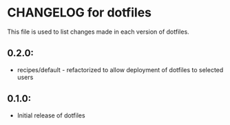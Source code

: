 # CHANGELOG for dotfiles

This file is used to list changes made in each version of dotfiles.

## 0.2.0:

* recipes/default - refactorized to allow deployment of dotfiles to selected users

## 0.1.0:

* Initial release of dotfiles

